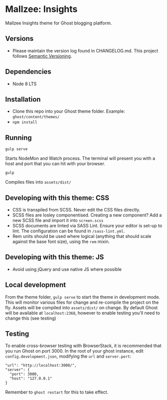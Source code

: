 # Mallzee: Insights

Mallzee Insights theme for Ghost blogging platform.

## Versions

- Please maintain the version log found in CHANGELOG.md. This project follows [Semantic Versioning](http://semver.org/).

## Dependencies

- Node 8 LTS

## Installation

- Clone this repo into your Ghost theme folder. Example: `ghost/content/themes/`
- `npm install`

## Running

`gulp serve`

Starts NodeMon and Watch process. The terminal will present you with a host and port that you can hit with your browser.

`gulp`

Compiles files into `assets/dist/`

## Developing with this theme: CSS

* CSS is transpiled from SCSS. Never edit the CSS files directly.
* SCSS files are losley componentised. Creating a new component? Add a new SCSS file and import it into `screen.scss`
* SCSS documents are linted via SASS Lint. Ensure your editor is set-up to lint. The configuration can be found in `/sass-lint.yml`.
* Rem units should be used where logical (anything that should scale against the base font size), using the `rem` mixin.

## Developing with this theme: JS

* Avoid using jQuery and use native JS where possible

## Local development

From the theme folder, `gulp serve` to start the theme in development mode. This will monitor various files for change and re-compile the project on the fly. Assets will be compiled into `assets/dist/` on change. By default Ghost will be available at `localhost:2368`, however to enable testing you'll need to change this (see testing)

## Testing

To enable cross-browser testing with BrowserStack, it is recommended that you run Ghost on port 3000. In the root of your ghost instance, edit `config.development.json`, modifying the `url` and `server.port`:

```
"url": "http://localhost:3000/",
"server": {
  "port": 3000,
  "host": "127.0.0.1"
}
```

Remember to `ghost restart` for this to take effect.
